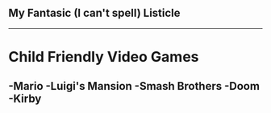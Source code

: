 ## My Fantasic (I can't spell) Listicle
---
# Child Friendly Video Games
-Mario
-Luigi's Mansion
-Smash Brothers
-Doom
-Kirby
-
